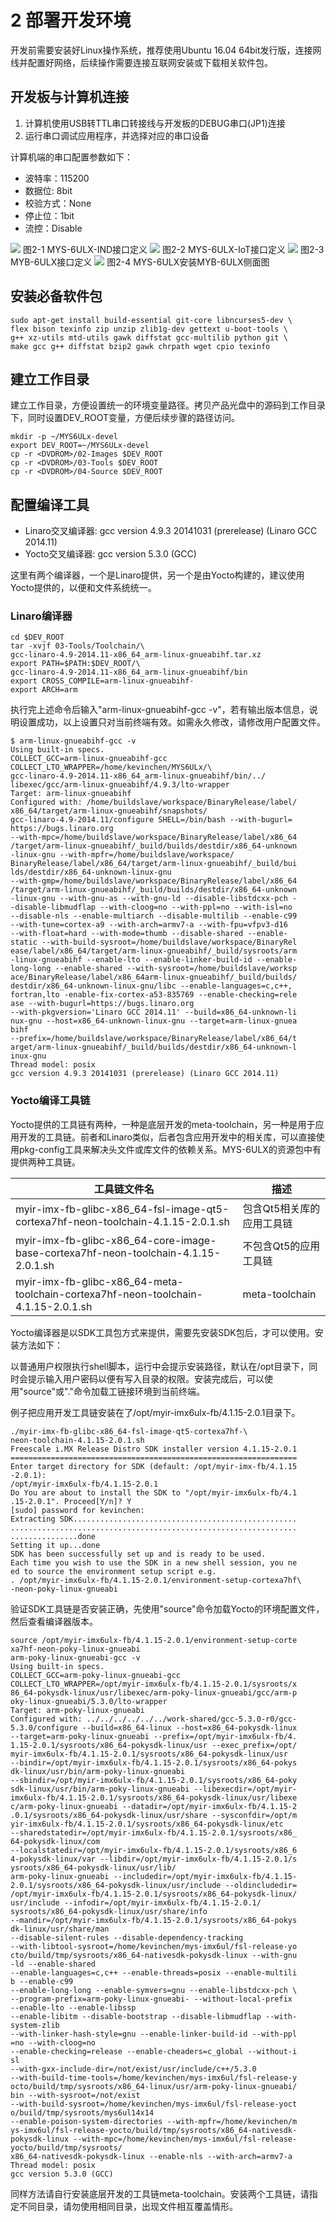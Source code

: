 # 2 部署开发环境

开发前需要安装好Linux操作系统，推荐使用Ubuntu 16.04 64bit发行版，连接网线并配置好网络，后续操作需要连接互联网安装或下载相关软件包。

## 开发板与计算机连接

1. 计算机使用USB转TTL串口转接线与开发板的DEBUG串口(JP1)连接
2. 运行串口调试应用程序，并选择对应的串口设备

计算机端的串口配置参数如下：

* 波特率：115200
* 数据位: 8bit
* 校验方式：None
* 停止位：1bit
* 流控：Disable

![](image/2-1.png)
图2-1 MYS-6ULX-IND接口定义
![](image/2-2.png)
图2-2 MYS-6ULX-IoT接口定义
![](image/2-3.png)
图2-3 MYB-6ULX接口定义
![](image/2-4.png)
图2-4 MYS-6ULX安装MYB-6ULX侧面图

## 安装必备软件包

```
sudo apt-get install build-essential git-core libncurses5-dev \
flex bison texinfo zip unzip zlib1g-dev gettext u-boot-tools \
g++ xz-utils mtd-utils gawk diffstat gcc-multilib python git \
make gcc g++ diffstat bzip2 gawk chrpath wget cpio texinfo
```

## 建立工作目录

建立工作目录，方便设置统一的环境变量路径。拷贝产品光盘中的源码到工作目录下，同时设置DEV_ROOT变量，方便后续步骤的路径访问。

```
mkdir -p ~/MYS6ULx-devel
export DEV_ROOT=~/MYS6ULx-devel
cp -r <DVDROM>/02-Images $DEV_ROOT
cp -r <DVDROM>/03-Tools $DEV_ROOT
cp -r <DVDROM>/04-Source $DEV_ROOT
```  

## 配置编译工具

- Linaro交叉编译器: gcc version 4.9.3 20141031 (prerelease) (Linaro GCC 2014.11)
- Yocto交叉编译器: gcc version 5.3.0 (GCC)

这里有两个编译器，一个是Linaro提供，另一个是由Yocto构建的，建议使用Yocto提供的，以便和文件系统统一。

### Linaro编译器

```
cd $DEV_ROOT
tar -xvjf 03-Tools/Toolchain/\
gcc-linaro-4.9-2014.11-x86_64_arm-linux-gnueabihf.tar.xz
export PATH=$PATH:$DEV_ROOT/\
gcc-linaro-4.9-2014.11-x86_64_arm-linux-gnueabihf/bin
export CROSS_COMPILE=arm-linux-gnueabihf-
export ARCH=arm
```
执行完上述命令后输入"arm-linux-gnueabihf-gcc -v"，若有输出版本信息，说明设置成功，以上设置只对当前终端有效。如需永久修改，请修改用户配置文件。

```
$ arm-linux-gnueabihf-gcc -v
Using built-in specs.
COLLECT_GCC=arm-linux-gnueabihf-gcc
COLLECT_LTO_WRAPPER=/home/kevinchen/MYS6ULx/\
gcc-linaro-4.9-2014.11-x86_64_arm-linux-gnueabihf/bin/../
libexec/gcc/arm-linux-gnueabihf/4.9.3/lto-wrapper
Target: arm-linux-gnueabihf
Configured with: /home/buildslave/workspace/BinaryRelease/label/
x86_64/target/arm-linux-gnueabihf/snapshots/
gcc-linaro-4.9-2014.11/configure SHELL=/bin/bash --with-bugurl=
https://bugs.linaro.org 
--with-mpc=/home/buildslave/workspace/BinaryRelease/label/x86_64
/target/arm-linux-gnueabihf/_build/builds/destdir/x86_64-unknown
-linux-gnu --with-mpfr=/home/buildslave/workspace/
BinaryRelease/label/x86_64/target/arm-linux-gnueabihf/_build/bui
lds/destdir/x86_64-unknown-linux-gnu
--with-gmp=/home/buildslave/workspace/BinaryRelease/label/x86_64
/target/arm-linux-gnueabihf/_build/builds/destdir/x86_64-unknown
-linux-gnu --with-gnu-as --with-gnu-ld --disable-libstdcxx-pch -
-disable-libmudflap --with-cloog=no --with-ppl=no --with-isl=no 
--disable-nls --enable-multiarch --disable-multilib --enable-c99
--with-tune=cortex-a9 --with-arch=armv7-a --with-fpu=vfpv3-d16 
--with-float=hard --with-mode=thumb --disable-shared --enable-
static --with-build-sysroot=/home/buildslave/workspace/BinaryRel
ease/label/x86_64/target/arm-linux-gnueabihf/_build/sysroots/arm
-linux-gnueabihf --enable-lto --enable-linker-build-id --enable-
long-long --enable-shared --with-sysroot=/home/buildslave/worksp
ace/BinaryRelease/label/x86_64arm-linux-gnueabihf/_build/builds/
destdir/x86_64-unknown-linux-gnu/libc --enable-languages=c,c++,
fortran,lto -enable-fix-cortex-a53-835769 --enable-checking=rele
ase --with-bugurl=https://bugs.linaro.org
--with-pkgversion='Linaro GCC 2014.11' --build=x86_64-unknown-li
nux-gnu --host=x86_64-unknown-linux-gnu --target=arm-linux-gnuea
bihf
--prefix=/home/buildslave/workspace/BinaryRelease/label/x86_64/t
arget/arm-linux-gnueabihf/_build/builds/destdir/x86_64-unknown-l
inux-gnu
Thread model: posix
gcc version 4.9.3 20141031 (prerelease) (Linaro GCC 2014.11)
```

### Yocto编译工具链

Yocto提供的工具链有两种，一种是底层开发的meta-toolchain，另一种是用于应用开发的工具链。前者和Linaro类似，后者包含应用开发中的相关库，可以直接使用pkg-config工具来解决头文件或库文件的依赖关系。MYS-6ULX的资源包中有提供两种工具链。

工具链文件名 | 描述
------------ | -----
myir-imx-fb-glibc-x86_64-fsl-image-qt5-cortexa7hf-neon-toolchain-4.1.15-2.0.1.sh | 包含Qt5相关库的应用工具链
myir-imx-fb-glibc-x86_64-core-image-base-cortexa7hf-neon-toolchain-4.1.15-2.0.1.sh | 不包含Qt5的应用工具链
myir-imx-fb-glibc-x86_64-meta-toolchain-cortexa7hf-neon-toolchain-4.1.15-2.0.1.sh | meta-toolchain

Yocto编译器是以SDK工具包方式来提供，需要先安装SDK包后，才可以使用。安装方法如下：

以普通用户权限执行shell脚本，运行中会提示安装路径，默认在/opt目录下，同时会提示输入用户密码以便有写入目录的权限。安装完成后，可以使用"source"或"."命令加载工链接环境到当前终端。

例子把应用开发工具链安装在了/opt/myir-imx6ulx-fb/4.1.15-2.0.1目录下。

```
./myir-imx-fb-glibc-x86_64-fsl-image-qt5-cortexa7hf-\
neon-toolchain-4.1.15-2.0.1.sh 
Freescale i.MX Release Distro SDK installer version 4.1.15-2.0.1
================================================================
Enter target directory for SDK (default: /opt/myir-imx-fb/4.1.15
-2.0.1): 
/opt/myir-imx6ulx-fb/4.1.15-2.0.1                                        
Do You are about to install the SDK to "/opt/myir-imx6ulx-fb/4.1
.15-2.0.1". Proceed[Y/n]? Y
[sudo] password for kevinchen: 
Extracting SDK..................................................
................................................................
...............done
Setting it up...done
SDK has been successfully set up and is ready to be used.
Each time you wish to use the SDK in a new shell session, you ne
ed to source the environment setup script e.g.
. /opt/myir-imx6ulx-fb/4.1.15-2.0.1/environment-setup-cortexa7hf\
-neon-poky-linux-gnueabi

```
验证SDK工具链是否安装正确，先使用"source"命令加载Yocto的环境配置文件，然后查看编译器版本。
```
source /opt/myir-imx6ulx-fb/4.1.15-2.0.1/environment-setup-corte
xa7hf-neon-poky-linux-gnueabi
arm-poky-linux-gnueabi-gcc -v
Using built-in specs.
COLLECT_GCC=arm-poky-linux-gnueabi-gcc
COLLECT_LTO_WRAPPER=/opt/myir-imx6ulx-fb/4.1.15-2.0.1/sysroots/x
86_64-pokysdk-linux/usr/libexec/arm-poky-linux-gnueabi/gcc/arm-p
oky-linux-gnueabi/5.3.0/lto-wrapper
Target: arm-poky-linux-gnueabi
Configured with: ../../../../../../work-shared/gcc-5.3.0-r0/gcc-
5.3.0/configure --build=x86_64-linux --host=x86_64-pokysdk-linux
--target=arm-poky-linux-gnueabi --prefix=/opt/myir-imx6ulx-fb/4.
1.15-2.0.1/sysroots/x86_64-pokysdk-linux/usr --exec_prefix=/opt/
myir-imx6ulx-fb/4.1.15-2.0.1/sysroots/x86_64-pokysdk-linux/usr 
--bindir=/opt/myir-imx6ulx-fb/4.1.15-2.0.1/sysroots/x86_64-pokys
dk-linux/usr/bin/arm-poky-linux-gnueabi
--sbindir=/opt/myir-imx6ulx-fb/4.1.15-2.0.1/sysroots/x86_64-poky
sdk-linux/usr/bin/arm-poky-linux-gnueabi --libexecdir=/opt/myir-
imx6ulx-fb/4.1.15-2.0.1/sysroots/x86_64-pokysdk-linux/usr/libexe
c/arm-poky-linux-gnueabi --datadir=/opt/myir-imx6ulx-fb/4.1.15-2
.0.1/sysroots/x86_64-pokysdk-linux/usr/share --sysconfdir=/opt/m
yir-imx6ulx-fb/4.1.15-2.0.1/sysroots/x86_64-pokysdk-linux/etc 
--sharedstatedir=/opt/myir-imx6ulx-fb/4.1.15-2.0.1/sysroots/x86_
64-pokysdk-linux/com
--localstatedir=/opt/myir-imx6ulx-fb/4.1.15-2.0.1/sysroots/x86_6
4-pokysdk-linux/var --libdir=/opt/myir-imx6ulx-fb/4.1.15-2.0.1/s
ysroots/x86_64-pokysdk-linux/usr/lib/
arm-poky-linux-gnueabi --includedir=/opt/myir-imx6ulx-fb/4.1.15-
2.0.1/sysroots/x86_64-pokysdk-linux/usr/include --oldincludedir=
/opt/myir-imx6ulx-fb/4.1.15-2.0.1/sysroots/x86_64-pokysdk-linux/
usr/include --infodir=/opt/myir-imx6ulx-fb/4.1.15-2.0.1/
sysroots/x86_64-pokysdk-linux/usr/share/info
--mandir=/opt/myir-imx6ulx-fb/4.1.15-2.0.1/sysroots/x86_64-pokys
dk-linux/usr/share/man 
--disable-silent-rules --disable-dependency-tracking 
--with-libtool-sysroot=/home/kevinchen/mys-imx6ul/fsl-release-yo
cto/build/tmp/sysroots/x86_64-nativesdk-pokysdk-linux --with-gnu
-ld --enable-shared 
--enable-languages=c,c++ --enable-threads=posix --enable-multili
b --enable-c99 
--enable-long-long --enable-symvers=gnu --enable-libstdcxx-pch \
--program-prefix=arm-poky-linux-gnueabi- --without-local-prefix 
--enable-lto --enable-libssp 
--enable-libitm --disable-bootstrap --disable-libmudflap --with-
system-zlib 
--with-linker-hash-style=gnu --enable-linker-build-id --with-ppl
=no --with-cloog=no 
--enable-checking=release --enable-cheaders=c_global --without-i
sl 
--with-gxx-include-dir=/not/exist/usr/include/c++/5.3.0 
--with-build-time-tools=/home/kevinchen/mys-imx6ul/fsl-release-y
octo/build/tmp/sysroots/x86_64-linux/usr/arm-poky-linux-gnueabi/
bin --with-sysroot=/not/exist 
--with-build-sysroot=/home/kevinchen/mys-imx6ul/fsl-release-yoct
o/build/tmp/sysroots/mys6ul14x14 
--enable-poison-system-directories --with-mpfr=/home/kevinchen/m
ys-imx6ul/fsl-release-yocto/build/tmp/sysroots/x86_64-nativesdk-
pokysdk-linux --with-mpc=/home/kevinchen/mys-imx6ul/fsl-release-
yocto/build/tmp/sysroots/
x86_64-nativesdk-pokysdk-linux --enable-nls --with-arch=armv7-a
Thread model: posix
gcc version 5.3.0 (GCC) 
```

同样方法请自行安装底层开发的工具链meta-toolchain。安装两个工具链，请指定不同目录，请勿使用相同目录，出现文件相互覆盖情形。
